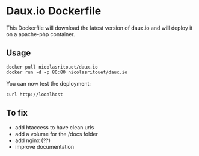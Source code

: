 # Daux.io Dockerfile

This Dockerfile will download the latest version of daux.io and will deploy it on a apache-php container.

## Usage
````
docker pull nicolasritouet/daux.io
docker run -d -p 80:80 nicolasritouet/daux.io
````

You can now test the deployment:
````
curl http://localhost
````


## To fix
- add htaccess to have clean urls
- add a volume for the /docs folder
- add nginx (??)
- improve documentation
